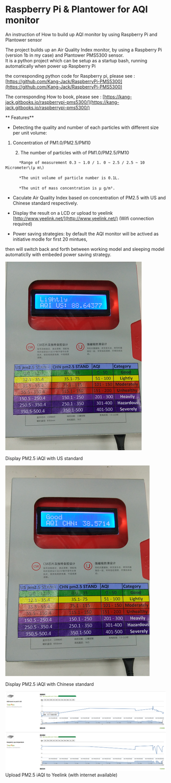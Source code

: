 # Raspberry Pi & Plantower for AQI monitor

An instruction of How to build up AQI monitor by using Raspberry Pi and Plantower sensor

The project builds up an Air Quality Index monitor, by using a Raspberry Pi \(version 1b in my case\) and Plantower PMS5300 sensor.  
 It is a python project which can be setup as a startup bash, running automatically when power up Raspberry Pi

the corresponding python code for Raspberry pi, please see : [https://github.com/Kang-Jack/RaspberryPi-PMS5300](https://github.com/Kang-Jack/RaspberryPi-PMS5300)

The corresponding How to book, please see : [https://kang-jack.gitbooks.io/raspberrypi-pms5300/](https://kang-jack.gitbooks.io/raspberrypi-pms5300/)

** Features**

* Detecting the quality and number of each particles with different size per unit volume:

1. Concentration of PM1.0/PM2.5/PM10

    2. The number of particles with of PM1.0/PM2.5/PM10

```
      *Range of measurement 0.3 ~ 1.0 / 1. 0 ~ 2.5 / 2.5 ~ 10 Micrometer\(μ m\)

      *The unit volume of particle number is 0.1L. 

      *The unit of mass concentration is μ g/m³.
```

* Caculate Air Quality Index based on concentration of PM2.5 with US and Chinese standard respectively.

* Display the result on a LCD or upload to yeelink [http://www.yeelink.net/](http://www.yeelink.net/) \(Wifi connection required\)

* Power saving strategies: by default the AQI monitor will be actived as initiative modle for first 20 mintues,

then will switch back and forth between working model and sleeping model automaticlly with embeded power saving strategy.

![](/assets/2.png)

Display  PM2.5 iAQI with US standard

![](/assets/3.png)

Display  PM2.5 iAQI with Chinese standard

![](/assets/yeelink.png)Upload PM2.5 iAQI to Yeelink \(with internet available\)

